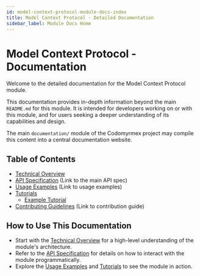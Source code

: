 ```yaml
---
id: model-context-protocol-module-docs-index
title: Model Context Protocol - Detailed Documentation
sidebar_label: Module Docs Home
---
```


# Model Context Protocol - Documentation

Welcome to the detailed documentation for the Model Context Protocol module.

This documentation provides in-depth information beyond the main `README.md` for this module. It is intended for developers working on or with this module, and for users seeking a deeper understanding of its capabilities and design.

The main `documentation/` module of the Codomyrmex project may compile this content into a central documentation website.

## Table of Contents

- [Technical Overview](./technical_overview.md)
- [API Specification](../api_specification.md) (Link to the main API spec)
- [Usage Examples](../usage_examples.md) (Link to usage examples)
- [Tutorials](./tutorials/index.md)
  - [Example Tutorial](./tutorials/example_tutorial.md)
- [Contributing Guidelines](../../../project/contributing.md) (Link to contribution guide)

## How to Use This Documentation

- Start with the [Technical Overview](./technical_overview.md) for a high-level understanding of the module's architecture.
- Refer to the [API Specification](../api_specification.md) for details on how to interact with the module programmatically.
- Explore the [Usage Examples](../usage_examples.md) and [Tutorials](./tutorials/index.md) to see the module in action. 